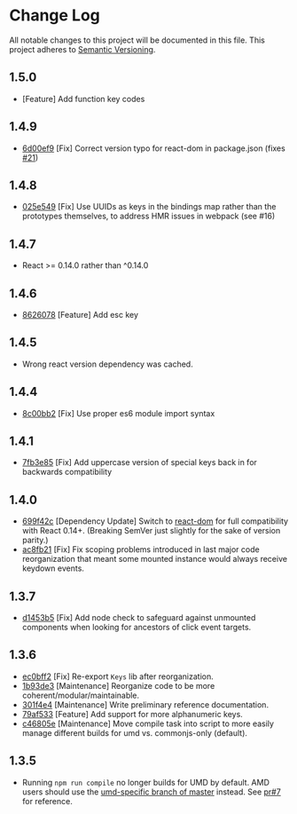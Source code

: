 # Change Log
All notable changes to this project will be documented in this file.
This project adheres to [Semantic Versioning](http://semver.org/).

## 1.5.0

- [Feature] Add function key codes

## 1.4.9

- [6d00ef9](https://github.com/glortho/react-keydown/commit/6d00ef98a0ed1d66f6ab39c156d2314a06505b81) [Fix] Correct version typo for react-dom in package.json (fixes [#21](https://github.com/glortho/react-keydown/issues/21))

## 1.4.8

- [025e549](https://github.com/glortho/react-keydown/commit/bb06f1816709093822d57a92d1dc5dd9f025e549) [Fix] Use UUIDs as keys in the bindings map rather than the prototypes themselves,
  to address HMR issues in webpack (see #16)

## 1.4.7

- React >= 0.14.0 rather than ^0.14.0

## 1.4.6

- [8626078](https://github.com/glortho/react-keydown/commit/6ceecce53693fd8296449996e7cee6ed18626078) [Feature] Add esc key

## 1.4.5

- Wrong react version dependency was cached.

## 1.4.4

- [8c00bb2](https://github.com/glortho/react-keydown/commit/39c2c39e8d97b393600cb8d5c40cb212f8c00bb2) [Fix] Use proper es6 module import syntax

## 1.4.1

- [7fb3e85](https://github.com/jedverity/react-keydown/commit/d194044e2b0a46098f143fd6e29e649137fb3e85) [Fix] Add uppercase version of special keys back in for backwards compatibility

## 1.4.0

- [699f42c](https://github.com/jedverity/react-keydown/commit/6ba2cc37258f84ff56faa943a75107e81699f42c) [Dependency Update] Switch to [react-dom](https://www.npmjs.com/package/react-dom) for full
  compatibility with React 0.14+. (Breaking SemVer just slightly for the sake of version parity.)
- [ac8fb21](https://github.com/jedverity/react-keydown/commit/ca3eedc3084518e63051ec8b5b9b0a3a8ac8fb21) [Fix] Fix scoping problems introduced in last major code reorganization that meant some mounted instance would always receive keydown events.

## 1.3.7

- [d1453b5](https://github.com/jedverity/react-keydown/commit/662d982379f6a9d0751419d647f7f522cd1453b5) [Fix] Add node check to safeguard against unmounted components when looking for ancestors of click event targets.

## 1.3.6

- [ec0bff2](https://github.com/jedverity/react-keydown/commit/e4ba5a5f862ff0830bb3de9210f25dac0ec0bff2) [Fix] Re-export `Keys` lib after reorganization.
- [1b93de3](https://github.com/jedverity/react-keydown/commit/c06e104f0ffa2b283487d3bcef439ceb01b93de3) [Maintenance] Reorganize code to be more coherent/modular/maintainable.
- [301f4e4](https://github.com/jedverity/react-keydown/commit/8f691582c771677902b9c6a4ed27fc05e301f4e4) [Maintenance] Write preliminary reference documentation.
- [79af533](https://github.com/jedverity/react-keydown/commit/c87eb4527cd2aa3284e1ce56262370f3779af533) [Feature] Add support for more alphanumeric keys.
- [c46805e](https://github.com/jedverity/react-keydown/commit/5856838150e6fd0b62d40d157cdec2b72c46805e) [Maintenance] Move compile task into script to more easily manage different builds for umd vs. commonjs-only (default).

## 1.3.5

- Running `npm run compile` no longer builds for UMD by default. AMD users
  should use the [umd-specific branch of
  master](https://github.com/jedverity/react-keydown/tree/master-umd) instead.
  See [pr#7](https://github.com/jedverity/react-keydown/pull/7) for reference.

